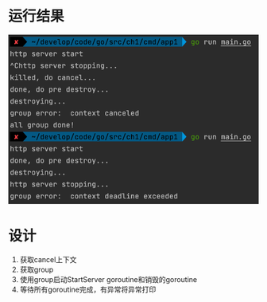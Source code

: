 # 运行结果

![](../img/2022-07-10-18-48-24-image.png)

# 设计

1. 获取cancel上下文
2. 获取group
3. 使用group启动StartServer goroutine和销毁的goroutine
4. 等待所有goroutine完成，有异常将异常打印


